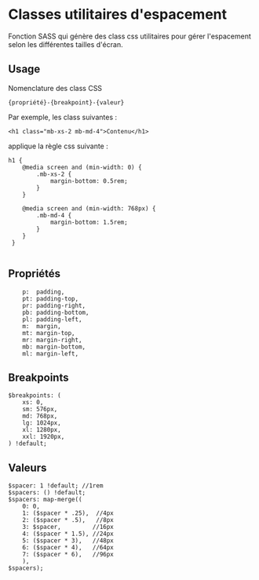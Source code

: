 # Classes utilitaires d'espacement

Fonction SASS qui génère des class css utilitaires pour gérer l'espacement selon les différentes tailles d'écran.

## Usage

Nomenclature des class CSS

```
{propriété}-{breakpoint}-{valeur}

```

Par exemple, les class suivantes : 

```
<h1 class="mb-xs-2 mb-md-4">Contenu</h1>

```

applique la règle css suivante :

```
h1 {
    @media screen and (min-width: 0) {
        .mb-xs-2 {
            margin-bottom: 0.5rem;
        }
    }
    
    @media screen and (min-width: 768px) {
        .mb-md-4 {
            margin-bottom: 1.5rem;
        }
    }
 }  
    
```

## Propriétés

```
    p:  padding,
    pt: padding-top,
    pr: padding-right,
    pb: padding-bottom,
    pl: padding-left,
    m:  margin,
    mt: margin-top,
    mr: margin-right,
    mb: margin-bottom,
    ml: margin-left,

```

## Breakpoints

```
$breakpoints: (
    xs: 0,
    sm: 576px,
    md: 768px,
    lg: 1024px,
    xl: 1280px,
    xxl: 1920px,
) !default;

```

## Valeurs

```
$spacer: 1 !default; //1rem
$spacers: () !default;
$spacers: map-merge((
    0: 0,
    1: ($spacer * .25),  //4px
    2: ($spacer * .5),   //8px
    3: $spacer,         //16px
    4: ($spacer * 1.5), //24px
    5: ($spacer * 3),   //48px
    6: ($spacer * 4),   //64px
    7: ($spacer * 6),   //96px
    ),
$spacers);

```

